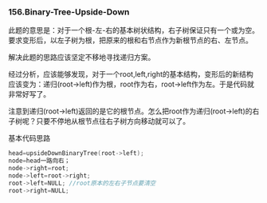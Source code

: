### 156.Binary-Tree-Upside-Down

此题的意思是：对于一个根-左-右的基本树状结构，右子树保证只有一个或为空。要求变形后，以左子树为根，把原来的根和右节点作为新根节点的右、左节点。

解决此题的思路应该坚定不移地寻找递归方案。

经过分析，应该能够发现，对于一个root,left,right的基本结构，变形后的新结构应该变为：递归(root->left)作为根，root作为右，root->left作为左。于是代码就非常好写了。

注意到递归(root->left)返回的是它的根节点。怎么把root作为递归(root->left)的右子树呢？只要不停地从根节点往右子树方向移动就可以了。

基本代码思路
```cpp
head=upsideDownBinaryTree(root->left);
node=head一路向右；
node->right=root;
node->left=root->right;
root->left=NULL; //root原本的左右子节点要清空
root->right=NULL;
```


